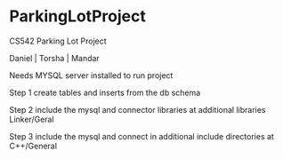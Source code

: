 # ParkingLotProject

CS542 Parking Lot Project

Daniel | Torsha | Mandar

Needs MYSQL server installed to run project

Step 1 create tables and inserts from the db schema

Step 2 include the mysql and connector libraries at additional libraries Linker/Geral

Step 3 include the mysql and connect in additional include directories at C++/General
